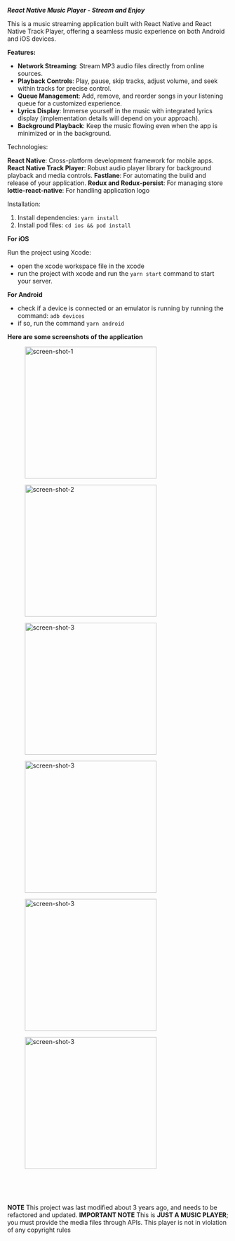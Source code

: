 ***React Native Music Player - Stream and Enjoy***

This is a music streaming application built with React Native and React Native Track Player, offering a seamless music experience on both Android and iOS devices.

**Features:**

- **Network Streaming**: Stream MP3 audio files directly from online sources.
- **Playback Controls**: Play, pause, skip tracks, adjust volume, and seek within tracks for precise control.
- **Queue Management**: Add, remove, and reorder songs in your listening queue for a customized experience.
- **Lyrics Display**: Immerse yourself in the music with integrated lyrics display (implementation details will depend on your approach).
- **Background Playback**: Keep the music flowing even when the app is minimized or in the background.

Technologies:

**React Native**: Cross-platform development framework for mobile apps.
**React Native Track Player**: Robust audio player library for background playback and media controls.
**Fastlane**: For automating the build and release of your application.
**Redux and Redux-persist**: For managing store
**lottie-react-native**: For handling application logo

Installation:

1. Install dependencies: `yarn install`
2. Install pod files: `cd ios && pod install`

**For iOS**

Run the project using Xcode:
- open the xcode workspace file in the xcode
- run the project with xcode and run the `yarn start` command to start your server.

**For Android**

- check if a device is connected or an emulator is running by running the command:
`adb devices`
- if so, run the command `yarn android`

**Here are some screenshots of the application**
<figure>
    <img src="https://github.com/ZahraKhanjani/Musicify-Mobile-Application/assets/30265908/85707257-0135-4fc7-b40d-8de48dd9e2ea"
         alt="screen-shot-1" width="300">
</figure>
<figure>
    <img src="https://github.com/ZahraKhanjani/Musicify-Mobile-Application/assets/30265908/0be312b4-12fb-4f54-9af9-0911a2e53567"
         alt="screen-shot-2" width="300">
</figure>
<figure>
    <img src="https://github.com/ZahraKhanjani/Musicify-Mobile-Application/assets/30265908/1fe169eb-2c57-41eb-93ef-a65b091e093f"
         alt="screen-shot-3" width="300">
</figure>
<figure>
    <img src="https://github.com/ZahraKhanjani/Musicify-Mobile-Application/assets/30265908/5c0e3abf-55c4-440c-b693-2e2ba48c3c6b"
         alt="screen-shot-3" width="300">
</figure>
<figure>
    <img src="https://github.com/ZahraKhanjani/Musicify-Mobile-Application/assets/30265908/951ec337-3225-4d9f-b1f2-67273c17b31b"
         alt="screen-shot-3" width="300">
</figure>

<figure>
    <img src="https://github.com/ZahraKhanjani/Musicify-Mobile-Application/assets/30265908/bd6c5112-97c2-4cd0-93d7-b757489fefdd"
         alt="screen-shot-3" width="300">
</figure>


<br/>
<br/>
<br/>



**NOTE**
This project was last modified about 3 years ago, and needs to be refactored and updated.
**IMPORTANT NOTE**
This is **JUST A MUSIC PLAYER**; you must provide the media files through APIs. This player is not in violation of any copyright rules

